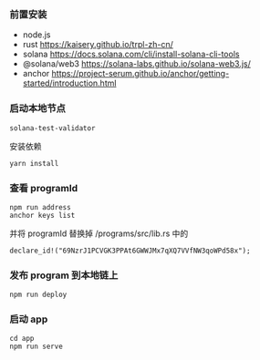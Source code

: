 

### 前置安装
+ node.js
+ rust https://kaisery.github.io/trpl-zh-cn/
+ solana https://docs.solana.com/cli/install-solana-cli-tools
+ @solana/web3 https://solana-labs.github.io/solana-web3.js/
+ anchor https://project-serum.github.io/anchor/getting-started/introduction.html

### 启动本地节点
```
solana-test-validator
```

安装依赖
```
yarn install
```

### 查看 programId
```
npm run address
anchor keys list
```
并将 programId 替换掉 /programs/src/lib.rs 中的
```
declare_id!("69NzrJ1PCVGK3PPAt6GWWJMx7qXQ7VVfNW3qoWPd58x");
```

### 发布 program 到本地链上
```
npm run deploy
```

### 启动 app
```
cd app
npm run serve
```